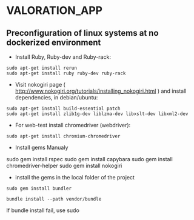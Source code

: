# VALORATION_APP

## Preconfiguration of linux systems at no dockerized environment

* Install Ruby, Ruby-dev and Ruby-rack:

```
sudo apt-get install rerun
sudo apt-get install ruby ruby-dev ruby-rack
```

* Visit nokogiri page ( http://www.nokogiri.org/tutorials/installing_nokogiri.html ) and install dependencies, in debian/ubuntu:

```
sudo apt-get install build-essential patch
sudo apt-get install zlib1g-dev liblzma-dev libxslt-dev libxml2-dev
```

* For web-test install chromedriver (webdriver):

`sudo apt-get install chromium-chromedriver`

* Install gems Manualy

sudo gem install rspec
sudo gem install capybara
sudo gem install chromedriver-helper
sudo gem install nokogiri

* install the gems in the local folder of the project

`sudo gem install bundler`

`bundle install --path vendor/bundle`

If bundle install fail, use sudo
